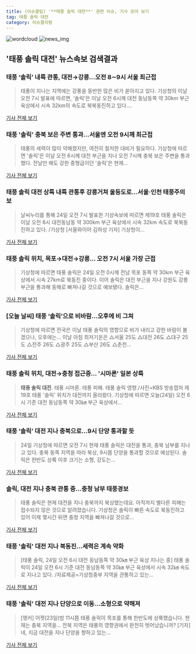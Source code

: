```yaml
---
title: (이슈클립) '**태풍 솔릭 대전**' 관련 이슈, 기사 모아 보기
tag: 태풍 솔릭 대전
category: 이슈클리핑
---
```

![wordcloud](https://s3.ap-northeast-2.amazonaws.com/lyrics101-wordcloud/2018-08-24-1535065071.png)
![news_img](https://user-images.githubusercontent.com/42597476/44507050-1206f400-a6e4-11e8-8d98-7ffbfebb353f.png)
## **'**태풍 솔릭 대전**'** 뉴스속보 검색결과
### 태풍 ‘솔릭’ 내륙 관통, 대전→강릉…오전 8∼9시 서울 최근접

>태풍이 지나는 지역에는 강풍을 동반한 많은 비가 쏟아지고 있다. 기상청의 이날 오전 7시 발표에 따르면, ‘솔릭’은 이날 오전 6시께 대전 동남동쪽 약 30km 부근 육상에서 시속 32km의 속도로 북북동진하고 있다....

<a href="http://news.donga.com/3/all/20180824/91655205/2" target="_blank">기사 전체 보기</a>

### 태풍 '솔릭' 충북 보은 주변 통과…서울엔 오전 9시께 최근접

>태풍의 세력이 많이 약해졌지만, 여전히 철저한 대비가 필요하다. 기상청에 따르면 '솔릭'은 이날 오전 6시께 대전 부근을 지나 오전 7시께 충북 보은 주변을 통과했다. 전날만 해도 강한 중형급이던 '솔릭'은 현재...

<a href="http://app.yonhapnews.co.kr/YNA/Basic/SNS/r.aspx?c=AKR20180824017200004&did=1195m" target="_blank">기사 전체 보기</a>

### **태풍 솔릭 대전** 상륙 내륙 관통후 강릉거쳐 울등도로…서울·인천 태풍주의보

>날씨누리를 통해 24일 오전 7시 발표한 기상속보에 따르면 제19호 태풍 솔릭은 이날 오전 6시 대전동남동 약 300km 부근 육상에서 시속 32km 속도로 북북동진하고 있다. /기상청 [서울와이어 김하성 기자] 기상청이...

<a href="http://www.seoulwire.com/news/articleView.html?idxno=23798" target="_blank">기사 전체 보기</a>

### 태풍 솔릭 위치, 목포→대전→강릉… 오전 7시 서울 가장 근접

>기상청에 따르면 태풍 솔릭은 24일 오전 0시께 전남 목포 동쪽 약 30km 부근 육상에서 시속 27km로 북동진 중이다. 이어 솔릭은 대전 부근을 지나 강원도 강릉 부근을 통과해 동해로 빠져나갈 것으로 예보됐다. 솔릭은...

<a href="http://www.newscj.com/news/articleView.html?idxno=549026" target="_blank">기사 전체 보기</a>

### [오늘 날씨] 태풍 ‘솔릭’으로 비바람…오후에 비 그쳐

>기상청에 따르면 전국은 이날 태풍 솔릭의 영향으로 비가 내리고 강한 바람이 불겠으나, 오후에는... 이날 아침 최저기온은 △서울 25도 △대전 26도 △대구 25도 △전주 26도 △광주 25도 △부산 26도 △춘천...

<a href="http://view.asiae.co.kr/news/view.htm?idxno=2018082320432640801" target="_blank">기사 전체 보기</a>

### 태풍 솔릭 위치, 대전→충청 접근중… '시마론' 일본 상륙

>**태풍 솔릭 대전**. 태풍 시마론. 태풍 피해. 태풍 솔릭 영향./사진=KBS 방송캡처 제19호 태풍 '솔릭' 위치가 대전까지 올라왔다. 기상청에 따르면 오늘(24일) 오전 6시 기준 대전 동남동쪽 약 30㎞ 부근 육상에서...

<a href="http://moneys.mt.co.kr/news/mwView.php?no=2018082407298053477" target="_blank">기사 전체 보기</a>

### 태풍 ‘솔릭’ 대전 지나 충북으로…9시 단양 통과할 듯

>24일 기상청에 따르면 오전 7시 현재 태풍 솔릭은 대전을 통과, 충북 남부를 지나고 있다. 충북 동쪽 지역을 따라 북상, 9시쯤 단양을 통과할 것으로 예상된다. 솔릭은 한반도 상륙 이후 크기는 소형, 강도는...

<a href="http://news1.kr/articles/?3407033" target="_blank">기사 전체 보기</a>

### 솔릭, 대전 지나 충북 관통 중…충청 남부 태풍경보

>태풍 솔릭은 현재 대전을 지나 충북까지 북상했는데요. 아직까지 별다른 피해는 접수되지 않은 것으로 알려졌습니다. 기상청은 솔릭이 빠른 속도로 북동진하고 있어 이제 몇시간 뒤면 충청 지역을 빠져나갈 것으로...

<a href="http://www.yonhapnewstv.co.kr/MYH20180824000300038/?did=1825m" target="_blank">기사 전체 보기</a>

### 태풍 '솔릭' 대전 지나 북동진…세력은 계속 약화

>[태풍 솔릭, 24일 오전 6시 대전 동남동쪽 약 30㎞ 부근 육상 지나는 중] 태풍 솔릭이 24일 오전 6시 기준 대전 동남동쪽 약 30㎞ 부근 육상에서 시속 32㎞ 속도로 지나고 있다. /자료제공=기상청중부 지역을 관통하고 있는...

<a href="http://news.mt.co.kr/mtview.php?no=2018082407013339335" target="_blank">기사 전체 보기</a>

### 태풍 '솔릭' 대전 지나 단양으로 이동…소형으로 약해져

>[앵커] 어젯(23일)밤 11시쯤 태풍 솔릭이 목포를 통해 한반도에 상륙했습니다. 현재는 충북 지역을... 전북 지역은 태풍의 영향권에서 완전히 벗어났습니까? [기자] 네, 지금 대전을 지나 단양을 향하고 있는...

<a href="http://news.jtbc.joins.com/html/673/NB11685673.html" target="_blank">기사 전체 보기</a>


